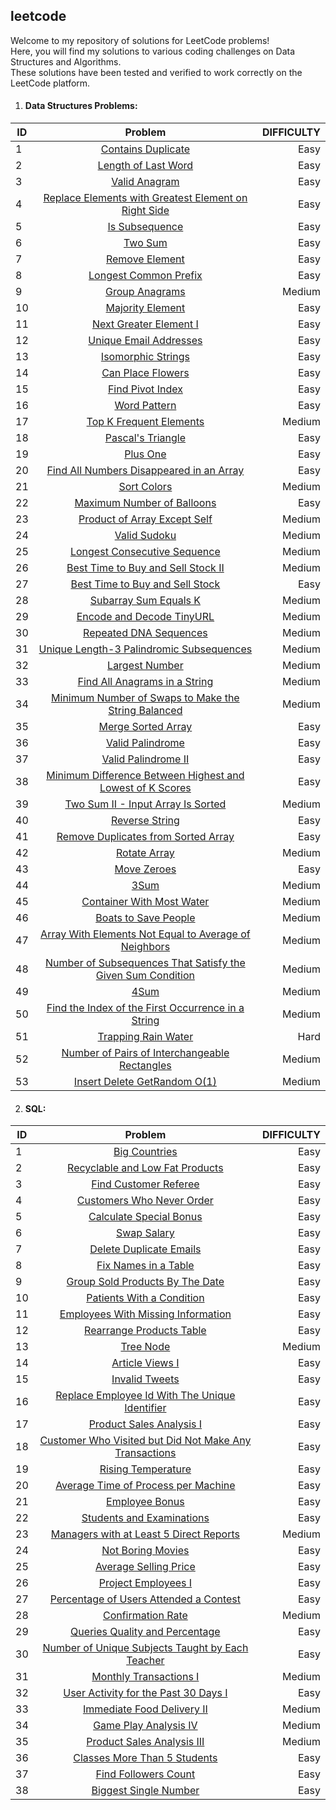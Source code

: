 ## leetcode
Welcome to my repository of solutions for LeetCode problems!<br>
Here, you will find my solutions to various coding challenges on Data Structures and Algorithms.<br>
These solutions have been tested and verified to work correctly on the LeetCode platform.

1. #### Data Structures Problems:

| ID     | Problem                                                                                                                                        | DIFFICULTY|
| -------|:----------------------------------------------------------------------------------------------------------------------------------------------:| ---------:|
| 1      | [Contains Duplicate](https://github.com/Marcoc51/leetcode/blob/main/DS%26Algorithms/01_Contains_Duplicate.py)                                  | Easy      |
| 2      | [Length of Last Word](https://github.com/Marcoc51/leetcode/blob/main/DS%26Algorithms/02_Length_of_Last_Word.py)                                | Easy      |
| 3      | [Valid Anagram](https://github.com/Marcoc51/leetcode/blob/main/DS%26Algorithms/03_Valid_Anagram.py)                                            | Easy      |
| 4      | [Replace Elements with Greatest Element on Right Side](https://github.com/Marcoc51/leetcode/blob/main/DS%26Algorithms/04_Replace_Elements_.py) | Easy      |
| 5      | [Is Subsequence](https://github.com/Marcoc51/leetcode/blob/main/DS%26Algorithms/05_Is_Subsequence.py)                                          | Easy      |
| 6      | [Two Sum](https://github.com/Marcoc51/leetcode/blob/main/DS%26Algorithms/06_Two_Sum.py)                                                        | Easy      |
| 7      | [Remove Element](https://github.com/Marcoc51/leetcode/blob/main/DS%26Algorithms/07_Remove_Element.py)                                          | Easy      |
| 8      | [Longest Common Prefix](https://github.com/Marcoc51/leetcode/blob/main/DS%26Algorithms/08_Longest_Common_Prefix.py)                            | Easy      |
| 9      | [Group Anagrams](https://github.com/Marcoc51/leetcode/blob/main/DS%26Algorithms/09_Group_Anagrams.py)                                          | Medium    |
| 10     | [Majority Element](https://github.com/Marcoc51/leetcode/blob/main/DS%26Algorithms/10_Majority_Element.py)                                      | Easy      |
| 11     | [Next Greater Element I](https://github.com/Marcoc51/leetcode/blob/main/DS%26Algorithms/11_Next_Greater_Element_I.py)                          | Easy      |
| 12     | [Unique Email Addresses](https://github.com/Marcoc51/leetcode/blob/main/DS%26Algorithms/12_Unique_Email_Addresses.py)                          | Easy      |
| 13     | [Isomorphic Strings](https://github.com/Marcoc51/leetcode/blob/main/DS%26Algorithms/13_Isomorphic_Strings.py)                                  | Easy      |
| 14     | [Can Place Flowers](https://github.com/Marcoc51/leetcode/blob/main/DS%26Algorithms/14_Can_Place_Flowers.py)                                    | Easy      |
| 15     | [Find Pivot Index](https://github.com/Marcoc51/leetcode/blob/main/DS%26Algorithms/15_Find_Pivot_Index.py)                                      | Easy      |
| 16     | [Word Pattern](https://github.com/Marcoc51/leetcode/blob/main/DS%26Algorithms/16_Word_Pattern.py)                                              | Easy      |
| 17     | [Top K Frequent Elements](https://github.com/Marcoc51/leetcode/blob/main/DS%26Algorithms/17_Top_K_Frequent_Elements.py)                        | Medium    |
| 18     | [Pascal's Triangle](https://github.com/Marcoc51/leetcode/blob/main/DS%26Algorithms/18_Pascals_Triangle.py)                                     | Easy      |
| 19     | [Plus One](https://github.com/Marcoc51/leetcode/blob/main/DS%26Algorithms/19_Plus_One.py)                                                      | Easy      |
| 20     | [Find All Numbers Disappeared in an Array](https://github.com/Marcoc51/leetcode/blob/main/DS%26Algorithms/20_Find_Numbers_Disappeared.py)      | Easy      |
| 21     | [Sort Colors](https://github.com/Marcoc51/leetcode/blob/main/DS%26Algorithms/21_Sort_Colors.py)                                                | Medium    |
| 22     | [Maximum Number of Balloons](https://github.com/Marcoc51/leetcode/blob/main/DS%26Algorithms/22_Maximum_Number_of_Balloons.py)                  | Easy      |
| 23     | [Product of Array Except Self](https://github.com/Marcoc51/leetcode/blob/main/DS%26Algorithms/23_Product_of_Array_Except_Self.py)              | Medium    |
| 24     | [Valid Sudoku](https://github.com/Marcoc51/leetcode/blob/main/DS%26Algorithms/24_Valid_Sudoku.py)                                              | Medium    |
| 25     | [Longest Consecutive Sequence](https://github.com/Marcoc51/leetcode/blob/main/DS%26Algorithms/25_Longest_Consecutive_Sequence.py)              | Medium    |
| 26     | [Best Time to Buy and Sell Stock II](https://github.com/Marcoc51/leetcode/blob/main/DS%26Algorithms/26_Best_Time_to_Stock.py)                  | Medium    |
| 27     | [Best Time to Buy and Sell Stock](https://github.com/Marcoc51/leetcode/blob/main/DS%26Algorithms/27_Best_Time_to_buy_Stock.py)                 | Easy      |
| 28     | [Subarray Sum Equals K](https://github.com/Marcoc51/leetcode/blob/main/DS%26Algorithms/28_Subarray_Sum_Equals_K.py)                            | Medium    |
| 29     | [Encode and Decode TinyURL](https://github.com/Marcoc51/leetcode/blob/main/DS%26Algorithms/29_Encode_and_Decode_TinyURL.py)                    | Medium    |
| 30     | [Repeated DNA Sequences](https://github.com/Marcoc51/leetcode/blob/main/DS%26Algorithms/30_Repeated_DNA_Sequences.py)                          | Medium    |
| 31     | [Unique Length-3 Palindromic Subsequences](https://github.com/Marcoc51/leetcode/blob/main/DS%26Algorithms/31_Palindromic_Subsequences.py)      | Medium    |
| 32     | [Largest Number](https://github.com/Marcoc51/leetcode/blob/main/DS%26Algorithms/32_Largest_Number.py)                                          | Medium    |
| 33     | [Find All Anagrams in a String](https://github.com/Marcoc51/leetcode/blob/main/DS%26Algorithms/33_Find_All_Anagrams_in_a_String.py)            | Medium    |
| 34     | [Minimum Number of Swaps to Make the String Balanced](https://github.com/Marcoc51/leetcode/blob/main/DS%26Algorithms/34_Number_of_Swaps.py)    | Medium    |
| 35     | [Merge Sorted Array](https://github.com/Marcoc51/leetcode/blob/main/DS%26Algorithms/35_Merge_Sorted_Array.py)                                  | Easy      |
| 36     | [Valid Palindrome](https://github.com/Marcoc51/leetcode/blob/main/DS%26Algorithms/36_Valid_Palindrome.py)                                      | Easy      |
| 37     | [Valid Palindrome II](https://github.com/Marcoc51/leetcode/blob/main/DS%26Algorithms/37_Valid_Palindrome_II.py)                                | Easy      |
| 38     | [Minimum Difference Between Highest and Lowest of K Scores](https://github.com/Marcoc51/leetcode/blob/main/DS%26Algorithms/38_Minimum_Diff.py) | Easy      |
| 39     | [Two Sum II - Input Array Is Sorted](https://github.com/Marcoc51/leetcode/blob/main/DS%26Algorithms/39_Two_Sum_II.py)                          | Medium    |
| 40     | [Reverse String](https://github.com/Marcoc51/leetcode/blob/main/DS%26Algorithms/40_Reverse_String.py)                                          | Easy      |
| 41     | [Remove Duplicates from Sorted Array](https://github.com/Marcoc51/leetcode/blob/main/DS%26Algorithms/41_Remove_Duplicates_from_Sort_Array.py)  | Easy      |
| 42     | [Rotate Array](https://github.com/Marcoc51/leetcode/blob/main/DS%26Algorithms/42_Rotate_Array.py)                                              | Medium    |
| 43     | [Move Zeroes](https://github.com/Marcoc51/leetcode/blob/main/DS%26Algorithms/43_Move_Zeroes.py)                                                | Easy      |
| 44     | [3Sum](https://github.com/Marcoc51/leetcode/blob/main/DS%26Algorithms/44_3Sum.py)                                                              | Medium    |
| 45     | [Container With Most Water](https://github.com/Marcoc51/leetcode/blob/main/DS%26Algorithms/45_Container_With_Most_Water.py)                    | Medium    |
| 46     | [Boats to Save People](https://github.com/Marcoc51/leetcode/blob/main/DS%26Algorithms/46_Boats_to_Save_People.py)                              | Medium    |
| 47     | [Array With Elements Not Equal to Average of Neighbors](https://github.com/Marcoc51/leetcode/blob/main/DS%26Algorithms/47_Array_Not_Average.py)| Medium    |
| 48     | [Number of Subsequences That Satisfy the Given Sum Condition](https://github.com/Marcoc51/leetcode/blob/main/DS%26Algorithms/48_Number_of_Subsequences_That_Satisfy_the_Given_Sum_Condition.py)  | Medium    |
| 49     | [4Sum](https://github.com/Marcoc51/leetcode/blob/main/DS%26Algorithms/49_4Sum.py)                                                              | Medium    |
| 50     | [Find the Index of the First Occurrence in a String](https://github.com/Marcoc51/leetcode/blob/main/DS%26Algorithms/50_Find_the_Index_of_the_First_Occurrence_in_a_String.py)| Medium    |
| 51     | [Trapping Rain Water](https://github.com/Marcoc51/leetcode/blob/main/DS%26Algorithms/51_Trapping_Rain_Water.py)                                | Hard      |
| 52     | [Number of Pairs of Interchangeable Rectangles](https://github.com/Marcoc51/leetcode/blob/main/DS%26Algorithms/52_Number_of_Pairs_of_Interchangeable_Rectangles.py)    | Medium    |
| 53     | [Insert Delete GetRandom O(1)](https://github.com/Marcoc51/leetcode/blob/main/DS%26Algorithms/53_Insert_Delete_GetRandom_O(1).py)              | Medium    |


2. #### SQL:

| ID      | Problem                                                                                                                                        | DIFFICULTY|
| --------|:----------------------------------------------------------------------------------------------------------------------------------------------:| ---------:|
| 1       | [Big Countries](https://github.com/Marcoc51/leetcode/blob/main/SQL%20I/01_Big_Countries.sql)                                                   | Easy      |
| 2       | [Recyclable and Low Fat Products](https://github.com/Marcoc51/leetcode/blob/main/SQL%20I/02_Recyclable_and_Low_Fat_Products.sql)               | Easy      |
| 3       | [Find Customer Referee](https://github.com/Marcoc51/leetcode/blob/main/SQL%20I/03_Find_Customer_Referee.sql)                                   | Easy      |
| 4       | [Customers Who Never Order](https://github.com/Marcoc51/leetcode/blob/main/SQL%20I/04_Customers_Who_Never_Order.sql)                           | Easy      |
| 5       | [Calculate Special Bonus](https://github.com/Marcoc51/leetcode/blob/main/SQL%20I/05_Calculate_Special_Bonus.sql)                               | Easy      |
| 6       | [Swap Salary](https://github.com/Marcoc51/leetcode/blob/main/SQL%20I/06_Swap_Salary.sql)                                                       | Easy      |
| 7       | [Delete Duplicate Emails](https://github.com/Marcoc51/leetcode/blob/main/SQL%20I/07_Delete_Duplicate_Emails.sql)                               | Easy      |
| 8       | [Fix Names in a Table](https://github.com/Marcoc51/leetcode/blob/main/SQL%20I/08_Fix_Names_in_a_Table.sql)                                     | Easy      |
| 9       | [Group Sold Products By The Date](https://github.com/Marcoc51/leetcode/blob/main/SQL%20I/09_Group_Sold_Products_By_The_Date.sql)               | Easy      |
| 10      | [Patients With a Condition](https://github.com/Marcoc51/leetcode/blob/main/SQL%20I/10_Patients_With_a_Condition.sql)                           | Easy      |
| 11      | [Employees With Missing Information](https://github.com/Marcoc51/leetcode/blob/main/SQL%20I/11_Employees_With_Missing_Information.sql)         | Easy      |
| 12      | [Rearrange Products Table](https://github.com/Marcoc51/leetcode/blob/main/SQL%20I/12_Rearrange_Products_Table.sql)                             | Easy      |
| 13      | [Tree Node](https://github.com/Marcoc51/leetcode/blob/main/SQL%20I/13_Tree_Node.sql)                                                           | Medium    |
| 14      | [Article Views I](https://github.com/Marcoc51/leetcode/blob/main/SQL%20I/14_Article_Views_I.sql)                                               | Easy      |
| 15      | [Invalid Tweets](https://github.com/Marcoc51/leetcode/blob/main/SQL%20I/15_Invalid_Tweets.sql)                                                 | Easy      |
| 16      | [Replace Employee Id With The Unique Identifier](https://github.com/Marcoc51/leetcode/blob/main/SQL%20I/16_Replace_Employee_Id_With_The_Unique_Identifier.sql)  | Easy      |
| 17      | [Product Sales Analysis I](https://github.com/Marcoc51/leetcode/blob/main/SQL%20I/17_Product_Sales_Analysis_I.sql)                             | Easy      |
| 18      | [Customer Who Visited but Did Not Make Any Transactions](https://github.com/Marcoc51/leetcode/blob/main/SQL%20I/18_Customer_Who_Visited_but_Did_Not_Make_Any_Transactions.sql)| Easy      |
| 19      | [Rising Temperature](https://github.com/Marcoc51/leetcode/blob/main/SQL%20I/19_Rising_Temperature.sql)                                         | Easy      |
| 20      | [Average Time of Process per Machine](https://github.com/Marcoc51/leetcode/blob/main/SQL%20I/20_Average_Time_of_Process_per_Machine.sql)       | Easy      |
| 21      | [Employee Bonus](https://github.com/Marcoc51/leetcode/blob/main/SQL%20I/21_Employee_Bonus.sql)                                                 | Easy      |
| 22      | [Students and Examinations](https://github.com/Marcoc51/leetcode/blob/main/SQL%20I/22_Students_and_Examinations.sql)                           | Easy      |
| 23      | [Managers with at Least 5 Direct Reports](https://github.com/Marcoc51/leetcode/blob/main/SQL%20I/23_Managers_with_at_Least_5_Direct_Reports.sql) | Medium    |
| 24      | [Not Boring Movies](https://github.com/Marcoc51/leetcode/blob/main/SQL%20I/24_Not_Boring_Movies.sql)                                           | Easy      |
| 25      | [Average Selling Price](https://github.com/Marcoc51/leetcode/blob/main/SQL%20I/25_Average_Selling_Price.sql)                                   | Easy      |
| 26      | [Project Employees I](https://github.com/Marcoc51/leetcode/blob/main/SQL%20I/26_Project_Employees_I.sql)                                       | Easy      |
| 27      | [Percentage of Users Attended a Contest](https://github.com/Marcoc51/leetcode/blob/main/SQL%20I/27_Percentage_of_Users_Attended_a_Contest.sql) | Easy      |
| 28      | [Confirmation Rate](https://github.com/Marcoc51/leetcode/blob/main/SQL%20I/28_Confirmation_Rate.sql)                                           | Medium    |
| 29      | [Queries Quality and Percentage](https://github.com/Marcoc51/leetcode/blob/main/SQL%20I/29_Queries_Quality_and_Percentage.sql)                 | Easy      |
| 30      | [Number of Unique Subjects Taught by Each Teacher](https://github.com/Marcoc51/leetcode/blob/main/SQL%20I/30_Number_of_Unique_Subjects_Taught_by_Each_Teacher.sql)| Easy      |
| 31      | [Monthly Transactions I](https://github.com/Marcoc51/leetcode/blob/main/SQL%20I/31_Monthly_Transactions_I.sql)                                 | Medium    |
| 32      | [User Activity for the Past 30 Days I](https://github.com/Marcoc51/leetcode/blob/main/SQL%20I/32_User_Activity_for_the_Past_30_Days_I.sql)     | Easy      |
| 33      | [Immediate Food Delivery II](https://github.com/Marcoc51/leetcode/blob/main/SQL%20I/33_Immediate_Food_Delivery_II.sql)                         | Medium    |
| 34      | [Game Play Analysis IV](https://github.com/Marcoc51/leetcode/blob/main/SQL%20I/34_Game_Play_Analysis_IV.sql)                                   | Medium    |
| 35      | [Product Sales Analysis III](https://github.com/Marcoc51/leetcode/blob/main/SQL%20I/35_Product_Sales_Analysis_III.sql)                         | Medium    |
| 36      | [Classes More Than 5 Students](https://github.com/Marcoc51/leetcode/blob/main/SQL%20I/36_Classes_More_Than_5_Students.sql)                     | Easy      |
| 37      | [Find Followers Count](https://github.com/Marcoc51/leetcode/blob/main/SQL%20I/37_Find_Followers_Count.sql)                                     | Easy      |
| 38      | [Biggest Single Number](https://github.com/Marcoc51/leetcode/blob/main/SQL%20I/38_Biggest_Single_Number.sql)                                   | Easy      |

